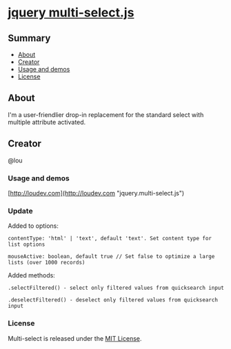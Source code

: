 # [jquery multi-select.js](http://loudev.com/)

## Summary 

- [About](#about)
- [Creator](#creator)
- [Usage and demos](#usage)
- [License](#license)

## About
I'm a user-friendlier drop-in replacement for the standard select with multiple attribute activated.

## Creator
@lou

### Usage and demos
[http://loudev.com](http://loudev.com "jquery.multi-select.js")

### Update
Added to options:
	
	contentType: 'html' | 'text', default 'text'. Set content type for list options 

	mouseActive: boolean, default true // Set false to optimize a large lists (over 1000 records)

Added methods:

	.selectFiltered() - select only filtered values from quicksearch input

	.deselectFiltered() - deselect only filtered values from quicksearch input

### License
Multi-select is released under the [MIT License](http://opensource.org/licenses/MIT "MIT License").
